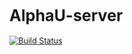 # AlphaU-server 
[![Build Status](https://travis-ci.org/himnabil/AlphaU-server.svg?branch=master)](https://travis-ci.org/himnabil/AlphaU-server)

